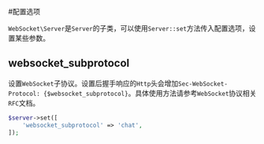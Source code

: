 #配置选项

 `WebSocket\Server`是`Server`的子类，可以使用`Server::set`方法传入配置选项，设置某些参数。

 websocket_subprotocol
----
设置`WebSocket`子协议。设置后握手响应的`Http`头会增加`Sec-WebSocket-Protocol: {$websocket_subprotocol}`。具体使用方法请参考`WebSocket`协议相关`RFC`文档。

```php
$server->set([
	'websocket_subprotocol' => 'chat',
]);
```